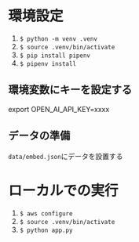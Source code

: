 # 環境設定

1. `$ python -m venv .venv`
1. `$ source .venv/bin/activate`
1. `$ pip install pipenv`
1. `$ pipenv install`

## 環境変数にキーを設定する

export OPEN_AI_API_KEY=xxxx

## データの準備

`data/embed.json`にデータを設置する

# ローカルでの実行

1. `$ aws configure`
1. `$ source .venv/bin/activate`
1. `$ python app.py`
